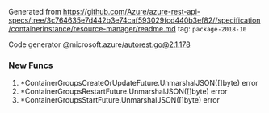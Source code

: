 Generated from https://github.com/Azure/azure-rest-api-specs/tree/3c764635e7d442b3e74caf593029fcd440b3ef82//specification/containerinstance/resource-manager/readme.md tag: `package-2018-10`

Code generator @microsoft.azure/autorest.go@2.1.178


### New Funcs

1. *ContainerGroupsCreateOrUpdateFuture.UnmarshalJSON([]byte) error
1. *ContainerGroupsRestartFuture.UnmarshalJSON([]byte) error
1. *ContainerGroupsStartFuture.UnmarshalJSON([]byte) error
